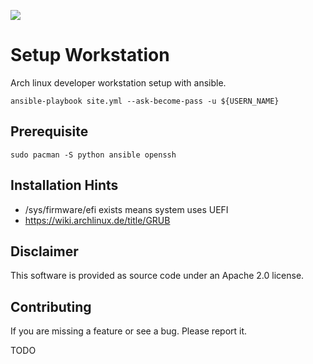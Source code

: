 ![](https://github.com/orltom/setup-workstation/workflows/check/badge.svg)

# Setup Workstation
Arch linux developer workstation setup with ansible.
```
ansible-playbook site.yml --ask-become-pass -u ${USERN_NAME}
```


## Prerequisite
```
sudo pacman -S python ansible openssh
```

## Installation Hints
* /sys/firmware/efi exists means system uses UEFI
* https://wiki.archlinux.de/title/GRUB

## Disclaimer
This software is provided as source code under an Apache 2.0 license.

## Contributing
If you are missing a feature or see a bug. Please report it.

TODO

